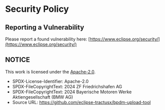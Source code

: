 # Security Policy

## Reporting a Vulnerability

Please report a found vulnerability here:
[https://www.eclipse.org/security/](https://www.eclipse.org/security/)

## NOTICE

This work is licensed under the [Apache-2.0](https://www.apache.org/licenses/LICENSE-2.0).

- SPDX-License-Identifier: Apache-2.0
- SPDX-FileCopyrightText: 2024 ZF Friedrichshafen AG
- SPDX-FileCopyrightText: 2024 Bayerische Motoren Werke Aktiengesellschaft (BMW AG)
- Source URL: https://github.com/eclipse-tractusx/bpdm-upload-tool
